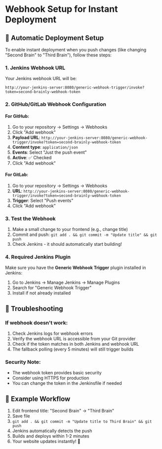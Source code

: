 # Webhook Setup for Instant Deployment

## 🚀 Automatic Deployment Setup

To enable instant deployment when you push changes (like changing "Second Brain" to "Third Brain"), follow these steps:

### 1. Jenkins Webhook URL
Your Jenkins webhook URL will be:
```
http://your-jenkins-server:8080/generic-webhook-trigger/invoke?token=second-brainly-webhook-token
```

### 2. GitHub/GitLab Webhook Configuration

#### For GitHub:
1. Go to your repository → Settings → Webhooks
2. Click "Add webhook"
3. **Payload URL**: `http://your-jenkins-server:8080/generic-webhook-trigger/invoke?token=second-brainly-webhook-token`
4. **Content type**: `application/json`
5. **Events**: Select "Just the push event"
6. **Active**: ✅ Checked
7. Click "Add webhook"

#### For GitLab:
1. Go to your repository → Settings → Webhooks
2. **URL**: `http://your-jenkins-server:8080/generic-webhook-trigger/invoke?token=second-brainly-webhook-token`
3. **Trigger**: Select "Push events"
4. Click "Add webhook"

### 3. Test the Webhook
1. Make a small change to your frontend (e.g., change title)
2. Commit and push: `git add . && git commit -m "Update title" && git push`
3. Check Jenkins - it should automatically start building!

### 4. Required Jenkins Plugin
Make sure you have the **Generic Webhook Trigger** plugin installed in Jenkins:
1. Go to Jenkins → Manage Jenkins → Manage Plugins
2. Search for "Generic Webhook Trigger"
3. Install if not already installed

## 🔧 Troubleshooting

### If webhook doesn't work:
1. Check Jenkins logs for webhook errors
2. Verify the webhook URL is accessible from your Git provider
3. Check if the token matches in both Jenkins and webhook URL
4. The fallback polling (every 5 minutes) will still trigger builds

### Security Note:
- The webhook token provides basic security
- Consider using HTTPS for production
- You can change the token in the Jenkinsfile if needed

## 📝 Example Workflow
1. Edit frontend title: "Second Brain" → "Third Brain"
2. Save file
3. `git add . && git commit -m "Update title to Third Brain" && git push`
4. Jenkins automatically detects the push
5. Builds and deploys within 1-2 minutes
6. Your website updates instantly! 🎉
